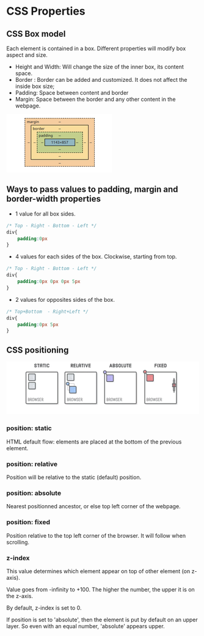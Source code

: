 # CSS Properties

## CSS Box model
Each element is contained in a box.
Different properties will modify box aspect and size.

- Height and Width: Will change the size of the inner box, its content space.
- Border : Border can be added and customized. It does not affect the inside box size;
- Padding: Space between content and border
- Margin: Space between the border and any other content in the webpage.

<img src="../assets/images/css_boxmodel.png">

## Ways to pass values to padding, margin and border-width properties

- 1 value for all box sides.
```css
/* Top - Right - Bottom - Left */
div{
    padding:0px
}
```
- 4 values for each sides of the box. Clockwise, starting from top.
```css
/* Top - Right - Bottom - Left */
div{
    padding:0px 0px 0px 5px
}
```
- 2 values for opposites sides of the box.
```css
/* Top+Bottom  - Right+Left */
div{
    padding:0px 5px
}
```
## CSS positioning
<img src="../assets/images/css_positions.png" />

### position: static
HTML default flow: elements are placed at the bottom of the previous element.

### position: relative
Position will be relative to the static (default) position.

### position: absolute
Nearest positionned ancestor, or else top left corner of the webpage.

### position: fixed
Position relative to the top left corner of the browser. It will follow when scrolling.

### z-index
This value determines which element appear on top of other element (on z-axis).

Value goes from -infinity to +100. The higher the number, the upper it is on the z-axis.

By default, z-index is set to 0.

If position is set to 'absolute', then the element is put by default on an upper layer. So even with an equal number, 'absolute' appears upper.
